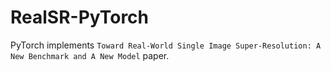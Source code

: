 # RealSR-PyTorch
PyTorch implements `Toward Real-World Single Image Super-Resolution: A New Benchmark and A New Model` paper.

